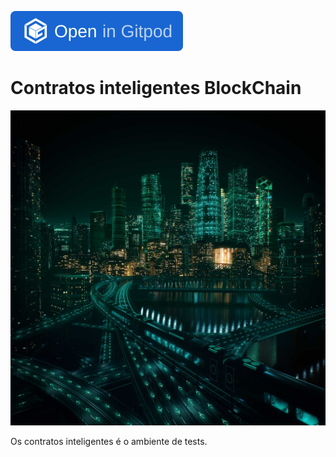 
[![Testar no Browser](https://raw.githubusercontent.com/gilberto-009199/JAgendaWeb/master/gitpod.svg)](https://gitpod.io#https://github.com/AspenX-Community/smart_contracts)

# Contratos inteligentes BlockChain

![Tela inicial](./city-green.jpg)

 Os contratos inteligentes é o ambiente de tests.
